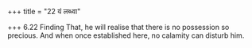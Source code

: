 +++
title = "22 यं लब्ध्वा"

+++
6.22 Finding That, he will realise that there is no possession so
precious. And when once established here, no calamity can disturb him.
